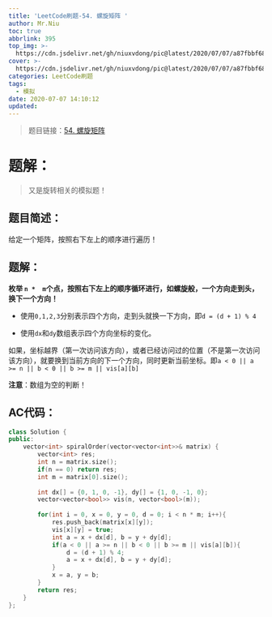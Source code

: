 ```yaml
---
title: 'LeetCode刷题-54. 螺旋矩阵 '
author: Mr.Niu
toc: true
abbrlink: 395
top_img: >-
  https://cdn.jsdelivr.net/gh/niuxvdong/pic@latest/2020/07/07/a87fbbf6814aa0b0d4462eac5c55bcb4.png
cover: >-
  https://cdn.jsdelivr.net/gh/niuxvdong/pic@latest/2020/07/07/a87fbbf6814aa0b0d4462eac5c55bcb4.png
categories: LeetCode刷题
tags:
  - 模拟
date: 2020-07-07 14:10:12
updated:
---
```














> 题目链接：[54. 螺旋矩阵]( https://leetcode-cn.com/problems/spiral-matrix/)



# 题解：



> 又是旋转相关的模拟题！



## 题目简述：

给定一个矩阵，按照右下左上的顺序进行遍历！



## 题解：

**枚举 `n *  m`个点，按照右下左上的顺序循环进行，如螺旋般，一个方向走到头，换下一个方向！**



- 使用`0,1,2,3`分别表示四个方向，走到头就换一下方向，即`d = (d + 1) % 4`

- 使用`dx`和`dy`数组表示四个方向坐标的变化。



如果，坐标越界（第一次访问该方向），或者已经访问过的位置（不是第一次访问该方向），就要换到当前方向的下一个方向，同时更新当前坐标。即`a < 0 || a >= n || b < 0 || b >= m || vis[a][b]`



**注意**：数组为空的判断！

## AC代码：



```c++
class Solution {
public:
    vector<int> spiralOrder(vector<vector<int>>& matrix) {
        vector<int> res;
        int n = matrix.size();
        if(n == 0) return res;
        int m = matrix[0].size();
        
        int dx[] = {0, 1, 0, -1}, dy[] = {1, 0, -1, 0};
        vector<vector<bool>> vis(n, vector<bool>(m));
        
        for(int i = 0, x = 0, y = 0, d = 0; i < n * m; i++){
            res.push_back(matrix[x][y]);
            vis[x][y] = true;
            int a = x + dx[d], b = y + dy[d];
            if(a < 0 || a >= n || b < 0 || b >= m || vis[a][b]){
                d = (d + 1) % 4;
                a = x + dx[d], b = y + dy[d];
            }
            x = a, y = b;
        }
        return res;
    }
};
```



